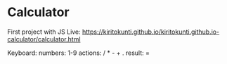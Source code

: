 # Calculator
First project with JS
Live:  https://kiritokunti.github.io/kiritokunti.github.io-calculator/calculator.html

Keyboard:
numbers:   1-9
actions:   / * - + . 
result:    =
